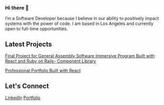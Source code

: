 ### Hi there 👋

I’m a Software Developer because I believe in our ability to positively impact systems with the power of code. I am based in Los Angeles and currently open to full-time opportunities. 

## Latest Projects

[Final Project for General Assembly Software Immersive Program Built with React and Ruby on Rails- Component Library](https://github.com/hannahlivnat/ComponentLibrary)

[Professional Portfolio Built with React](https://github.com/hannahlivnat/softwaredeveloperportfolio)

## Let's Connect

[LinkedIn](https://www.linkedin.com/in/hannah-livnat/)
[Portfolio](https://hannahlivnat-softwaredeveloper-portfolio.netlify.app/)
